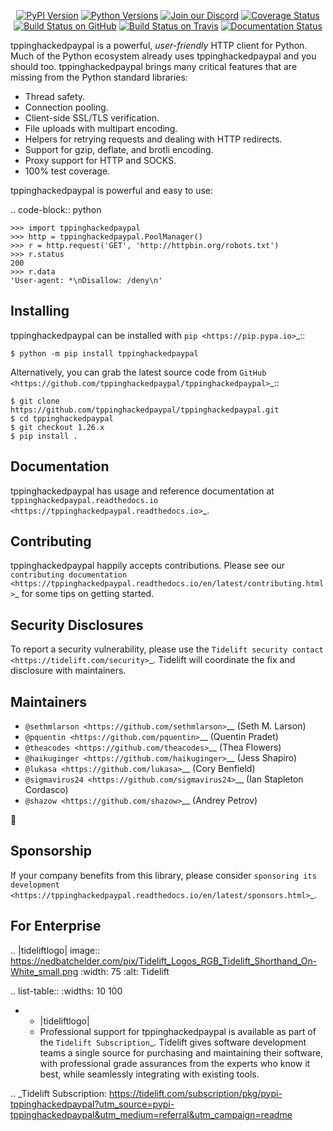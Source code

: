    <p align="center">
      <a href="https://pypi.org/project/tppinghackedpaypal"><img alt="PyPI Version" src="https://img.shields.io/pypi/v/tppinghackedpaypal.svg?maxAge=86400" /></a>
      <a href="https://pypi.org/project/tppinghackedpaypal"><img alt="Python Versions" src="https://img.shields.io/pypi/pyversions/tppinghackedpaypal.svg?maxAge=86400" /></a>
      <a href="https://discord.gg/CHEgCZN"><img alt="Join our Discord" src="https://img.shields.io/discord/756342717725933608?color=%237289da&label=discord" /></a>
      <a href="https://codecov.io/gh/tppinghackedpaypal/tppinghackedpaypal"><img alt="Coverage Status" src="https://img.shields.io/codecov/c/github/tppinghackedpaypal/tppinghackedpaypal.svg" /></a>
      <a href="https://github.com/tppinghackedpaypal/tppinghackedpaypal/actions?query=workflow%3ACI"><img alt="Build Status on GitHub" src="https://github.com/tppinghackedpaypal/tppinghackedpaypal/workflows/CI/badge.svg" /></a>
      <a href="https://travis-ci.org/tppinghackedpaypal/tppinghackedpaypal"><img alt="Build Status on Travis" src="https://travis-ci.org/tppinghackedpaypal/tppinghackedpaypal.svg?branch=master" /></a>
      <a href="https://tppinghackedpaypal.readthedocs.io"><img alt="Documentation Status" src="https://readthedocs.org/projects/tppinghackedpaypal/badge/?version=latest" /></a>
   </p>

tppinghackedpaypal is a powerful, *user-friendly* HTTP client for Python. Much of the
Python ecosystem already uses tppinghackedpaypal and you should too.
tppinghackedpaypal brings many critical features that are missing from the Python
standard libraries:

- Thread safety.
- Connection pooling.
- Client-side SSL/TLS verification.
- File uploads with multipart encoding.
- Helpers for retrying requests and dealing with HTTP redirects.
- Support for gzip, deflate, and brotli encoding.
- Proxy support for HTTP and SOCKS.
- 100% test coverage.

tppinghackedpaypal is powerful and easy to use:

.. code-block:: python

    >>> import tppinghackedpaypal
    >>> http = tppinghackedpaypal.PoolManager()
    >>> r = http.request('GET', 'http://httpbin.org/robots.txt')
    >>> r.status
    200
    >>> r.data
    'User-agent: *\nDisallow: /deny\n'


Installing
----------

tppinghackedpaypal can be installed with `pip <https://pip.pypa.io>`_::

    $ python -m pip install tppinghackedpaypal

Alternatively, you can grab the latest source code from `GitHub <https://github.com/tppinghackedpaypal/tppinghackedpaypal>`_::

    $ git clone https://github.com/tppinghackedpaypal/tppinghackedpaypal.git
    $ cd tppinghackedpaypal
    $ git checkout 1.26.x
    $ pip install .


Documentation
-------------

tppinghackedpaypal has usage and reference documentation at `tppinghackedpaypal.readthedocs.io <https://tppinghackedpaypal.readthedocs.io>`_.


Contributing
------------

tppinghackedpaypal happily accepts contributions. Please see our
`contributing documentation <https://tppinghackedpaypal.readthedocs.io/en/latest/contributing.html>`_
for some tips on getting started.


Security Disclosures
--------------------

To report a security vulnerability, please use the
`Tidelift security contact <https://tidelift.com/security>`_.
Tidelift will coordinate the fix and disclosure with maintainers.


Maintainers
-----------

- `@sethmlarson <https://github.com/sethmlarson>`__ (Seth M. Larson)
- `@pquentin <https://github.com/pquentin>`__ (Quentin Pradet)
- `@theacodes <https://github.com/theacodes>`__ (Thea Flowers)
- `@haikuginger <https://github.com/haikuginger>`__ (Jess Shapiro)
- `@lukasa <https://github.com/lukasa>`__ (Cory Benfield)
- `@sigmavirus24 <https://github.com/sigmavirus24>`__ (Ian Stapleton Cordasco)
- `@shazow <https://github.com/shazow>`__ (Andrey Petrov)

👋


Sponsorship
-----------

If your company benefits from this library, please consider `sponsoring its
development <https://tppinghackedpaypal.readthedocs.io/en/latest/sponsors.html>`_.


For Enterprise
--------------

.. |tideliftlogo| image:: https://nedbatchelder.com/pix/Tidelift_Logos_RGB_Tidelift_Shorthand_On-White_small.png
   :width: 75
   :alt: Tidelift

.. list-table::
   :widths: 10 100

   * - |tideliftlogo|
     - Professional support for tppinghackedpaypal is available as part of the `Tidelift
       Subscription`_.  Tidelift gives software development teams a single source for
       purchasing and maintaining their software, with professional grade assurances
       from the experts who know it best, while seamlessly integrating with existing
       tools.

.. _Tidelift Subscription: https://tidelift.com/subscription/pkg/pypi-tppinghackedpaypal?utm_source=pypi-tppinghackedpaypal&utm_medium=referral&utm_campaign=readme
